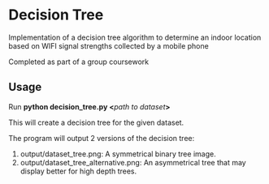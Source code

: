 # Decision Tree

Implementation of a decision tree algorithm to determine an indoor location based on WIFI signal strengths collected by a mobile phone  

Completed as part of a group coursework

## Usage

Run **python decision_tree.py \<**_path to dataset_**>**

This will create a decision tree for the given dataset.

The program will output 2 versions of the decision tree:
1. output/dataset_tree.png: A symmetrical binary tree image.
2. output/dataset_tree_alternative.png: An asymmetrical tree that may display better for high depth trees.

